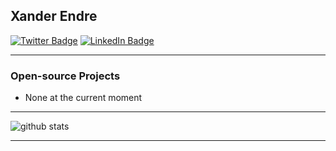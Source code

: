 ## Xander Endre

[![Twitter Badge](https://img.shields.io/badge/Twitter-00aced?style=for-the-badge&logo=twitter)](https://twitter.com/shadyalexcodes)
[![LinkedIn Badge](https://img.shields.io/badge/LinkedIn-blue?style=for-the-badge&logo=linkedin)](https://www.linkedin.com/in/xander.endre)

---

### Open-source Projects

- None at the current moment

---

![github stats](https://github-readme-stats.vercel.app/api?username=ShadyAlexCodes&show_icons=true)

---
